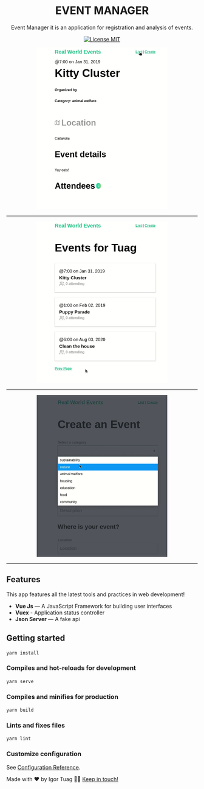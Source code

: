 <h1 align="center">
EVENT MANAGER
</h1>

<p align="center">Event Manager it is an application for registration and analysis of events. </p>

<p align="center">
  <a href="https://opensource.org/licenses/MIT">
    <img src="https://img.shields.io/badge/License-MIT-blue.svg" alt="License MIT">
  </a>
</p>

[//]: #

<div>
  <p align="center">
  <img src="./.github/eventlistShowing.gif" alt="demo" height="425">
   </p>
</div>

<hr />

[//]: #

<div>
  <p align="center">
  <img src="./.github/eventlistPagination.gif" alt="demo" height="425">
   </p>
</div>

<hr />

[//]: #

<div>
  <p align="center">
  <img src="./.github/creatingEvent.gif" alt="demo" height="425">
   </p>
</div>

<hr />

## Features

[//]: # 'Add the features of your project here:'

This app features all the latest tools and practices in web development!

- **Vue Js** — A JavaScript Framework for building user interfaces
- **Vuex** - Application status controller
- **Json Server** — A fake api

## Getting started

```
yarn install
```

### Compiles and hot-reloads for development

```
yarn serve
```

### Compiles and minifies for production

```
yarn build
```

### Lints and fixes files

```
yarn lint
```

### Customize configuration

See [Configuration Reference](https://cli.vuejs.org/config/).

Made with ❤️ by Igor Tuag 👋🏽 [Keep in touch!](https://www.linkedin.com/in/igortuag/)
